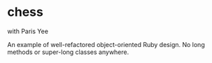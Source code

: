 chess
=====

with Paris Yee

An example of well-refactored object-oriented Ruby design. No long methods or super-long classes anywhere.

